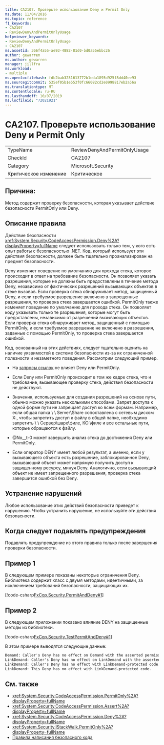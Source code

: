 ```yaml
---
title: CA2107. Проверьте использование Deny и Permit Only
ms.date: 11/04/2016
ms.topic: reference
f1_keywords:
- CA2107
- ReviewDenyAndPermitOnlyUsage
helpviewer_keywords:
- ReviewDenyAndPermitOnlyUsage
- CA2107
ms.assetid: 366f4a56-ae93-4882-81d0-bd0a55ebbc26
author: gewarren
ms.author: gewarren
manager: jillfra
ms.workload:
- multiple
ms.openlocfilehash: fdb2bab3231613772b1eda1895d925f8dd40ee93
ms.sourcegitcommit: 535ef05b1e553f0fc66082cd2e0998817eb2a56a
ms.translationtype: MT
ms.contentlocale: ru-RU
ms.lasthandoff: 10/07/2019
ms.locfileid: "72021921"
---
```

# <a name="ca2107-review-deny-and-permit-only-usage"></a>CA2107. Проверьте использование Deny и Permit Only

|||
|-|-|
|TypeName|ReviewDenyAndPermitOnlyUsage|
|CheckId|CA2107|
|Category|Microsoft.Security|
|Критическое изменение|Критическое|

## <a name="cause"></a>Причина:

Метод содержит проверку безопасности, которая указывает действие безопасности PermitOnly или Deny.

## <a name="rule-description"></a>Описание правила

Действие безопасности <xref:System.Security.CodeAccessPermission.Deny%2A?displayProperty=fullName> следует использовать только тем, у кого есть опыт работы с безопасностью .NET. Код, который использует эти действия безопасности, должен быть тщательно проанализирован на предмет безопасности.

Deny изменяет поведение по умолчанию для прохода стека, которое происходит в ответ на требование безопасности. Он позволяет указать разрешения, которые не должны быть предоставлены в течение метода Deny, независимо от фактических разрешений вызывающих объектов в стеке вызовов. Если проверка стека обнаруживает метод, защищенный Deny, и если требуемое разрешение включено в запрещенные разрешения, то проверка стека завершается ошибкой. PermitOnly также изменяет поведение по умолчанию для прохода стека. Он позволяет коду указывать только те разрешения, которые могут быть предоставлены, независимо от разрешений вызывающих объектов. Если проверка стека обнаруживает метод, защищенный с помощью PermitOnly, и если требуемое разрешение не включено в разрешения, заданные с помощью PermitOnly, то проверка стека завершается ошибкой.

Код, основанный на этих действиях, следует тщательно оценить на наличие уязвимостей в системе безопасности из-за их ограниченной полезности и незаметного поведения. Рассмотрим следующий пример.

- На [запросы ссылок](/dotnet/framework/misc/link-demands) не влияет Deny или PermitOnly.

- Если Deny или PermitOnly происходит в том же кадре стека, что и требование, вызывающее проверку стека, действия безопасности не действуют.

- Значения, используемые для создания разрешений на основе пути, обычно можно указать несколькими способами. Запрет доступа к одной форме пути не запрещает доступ ко всем формам. Например, если общая папка \\ \ Server\Share сопоставлена с сетевым диском X:, чтобы запретить доступ к файлу в общей папке, необходимо запретить \\ \ Сервер\шаре\филе, КС:\филе и все остальные пути, которые обращаются к файлу.

- @No__t-0 может завершить анализ стека до достижения Deny или PermitOnly.

- Если оператор DENY имеет любой результат, а именно, если у вызывающего объекта есть разрешение, заблокированное Deny, вызывающий объект может напрямую получить доступ к защищенному ресурсу, минуя Deny. Аналогично, если вызывающий объект не имеет запрещенного разрешения, проверка стека завершится ошибкой без Deny.

## <a name="how-to-fix-violations"></a>Устранение нарушений

Любое использование этих действий безопасности приведет к нарушению. Чтобы устранить нарушение, не используйте эти действия безопасности.

## <a name="when-to-suppress-warnings"></a>Когда следует подавлять предупреждения

Подавлять предупреждение из этого правила только после завершения проверки безопасности.

## <a name="example-1"></a>Пример 1

В следующем примере показаны некоторые ограничения Deny. Библиотека содержит класс с двумя методами, идентичными, за исключением требований безопасности, защищающих их.

[!code-csharp[FxCop.Security.PermitAndDeny#1](../code-quality/codesnippet/CSharp/ca2107-review-deny-and-permit-only-usage_1.cs)]

## <a name="example-2"></a>Пример 2

В следующем приложении показано влияние DENY на защищенные методы из библиотеки.

[!code-csharp[FxCop.Security.TestPermitAndDeny#1](../code-quality/codesnippet/CSharp/ca2107-review-deny-and-permit-only-usage_2.cs)]

В этом примере выводятся следующие данные:

```txt
Demand: Caller's Deny has no effect on Demand with the asserted permission.
LinkDemand: Caller's Deny has no effect on LinkDemand with the asserted permission.
LinkDemand: Caller's Deny has no effect with LinkDemand-protected code.
LinkDemand: This Deny has no effect with LinkDemand-protected code.
```

## <a name="see-also"></a>См. также

- <xref:System.Security.CodeAccessPermission.PermitOnly%2A?displayProperty=fullName>
- <xref:System.Security.CodeAccessPermission.Assert%2A?displayProperty=fullName>
- <xref:System.Security.CodeAccessPermission.Deny%2A?displayProperty=fullName>
- <xref:System.Security.IStackWalk.PermitOnly%2A?displayProperty=fullName>
- [Правила написания безопасного кода](/dotnet/standard/security/secure-coding-guidelines)